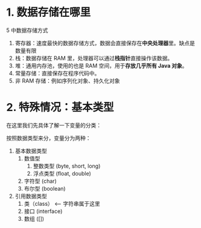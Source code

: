 # 1. 数据存储在哪里

5 中数据存储方式
1. 寄存器：速度最快的数据存储方式，数据会直接保存在**中央处理器**里。缺点是数量有限
2. 栈：数据存储在 RAM 里，处理器可以通过**栈指针**直接操作该数据。
3. 堆：通用内存池，使用的也是 RAM 空间，用于**存放几乎所有 Java 对象**。
4. 常量存储：直接保存在程序代码中。
5. 非 RAM 存储：例如序列化对象、持久化对象

# 2. 特殊情况：基本类型

在这里我们先具体了解一下变量的分类：

按照数据类型来分，变量分为两种：

1. 基本数据类型
	1. 数值型
		1. 整数类型 (byte, short, long)
		2. 浮点类型 (float, double)
	2. 字符型 (char)
	3. 布尔型 (boolean)
2. 引用数据类型
	1. 类（class） <-- 字符串属于这里
	2. 接口 (interface)
	3. 数组 ([])


